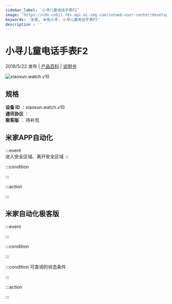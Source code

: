 ```yaml
---
sidebar_label: '小寻儿童电话手表F2'
image: 'https://cdn.cnbj1.fds.api.mi-img.com/iotweb-user-center/developer_1678870889744gq6NsXZA.png?GalaxyAccessKeyId=AKVGLQWBOVIRQ3XLEW&Expires=9223372036854775807&Signature=KSQSquE7+GsmvlgU3Lb9uSTkSHQ='
keywords: '米家, 米兔小寻, 小寻儿童电话手表F2'
description : ''
---
```

# 小寻儿童电话手表F2

2018/5/22 发布 | [产品百科](https://home.mi.com/webapp/content/baike/product/index.html?model=xiaoxun.watch.v10/) | [说明书](https://home.mi.com/views/introduction.html?model=xiaoxun.watch.v10&region=cn)

![xiaoxun.watch.v10](https://cdn.cnbj1.fds.api.mi-img.com/iotweb-user-center/developer_1678870889744gq6NsXZA.png?GalaxyAccessKeyId=AKVGLQWBOVIRQ3XLEW&Expires=9223372036854775807&Signature=KSQSquE7+GsmvlgU3Lb9uSTkSHQ=)

## 规格  
> 
**设备 ID** ：xiaoxun.watch.v10  
**通讯协议** ：  
**极客版**  ： 待补充 


## 米家APP自动化  

:::event  
进入安全区域、离开安全区域
:::

:::condition  

:::

:::action   

:::

## 米家自动化极客版  

:::event  

:::

:::condition  

:::

:::condition 可查询的状态条件  

:::

:::action  

:::

        
